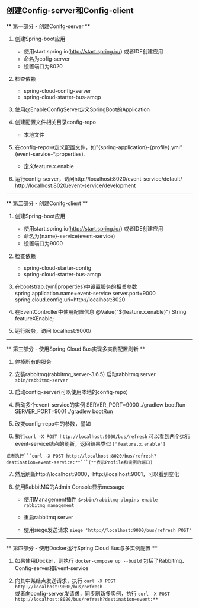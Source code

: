 ## 创建Config-server和Config-client 

** 第一部分 - 创建Conifg-server **

1. 创建Spring-boot应用
   * 使用start.spring.io(http://start.spring.io/) 或者IDE创建应用
   * 命名为cofig-server 
   * 设置端口为8020

2. 检查依赖
    * spring-cloud-config-server
    * spring-cloud-starter-bus-amqp

3. 使用@EnableConfigServer定义SpringBoot的Application

4. 创建配置文件相关目录config-repo
    * 本地文件

5. 在config-repo中定义配置文件，如"{spring-application}-{profile}.yml” (event-service-*.properties).
    * 定义feature.x.enable

6. 运行config-server，访问http://localhost:8020/event-service/default/
                         http://localhost:8020/event-service/development
    
----------------------------------------------------------------------------

** 第二部分 - 创建Conifg-client **

1. 创建Spring-boot应用
   * 使用start.spring.io(http://start.spring.io/) 或者IDE创建应用
   * 命名为{name}-service(event-service)
   * 设置端口为9000

2. 检查依赖
   * spring-cloud-starter-config
   * spring-cloud-starter-bus-amqp

3. 在bootstrap.{yml|properties}中设置服务的相关参数
    spring.application.name=event-service
    server.port=9000
    spring.cloud.config.uri=http://localhost:8020

4. 在EventController中使用配置信息
    @Value("${feature.x.enable}")
    String featureXEnable;

5. 运行服务，访问 localhost:9000/

---------------------------------------------------------------------------

** 第三部分 - 使用Spring Cloud Bus实现多实例配置刷新 **

  1. 停掉所有的服务

  2. 安装rabbitmq(rabbitmq_server-3.6.5)
     启动rabbitmq server
    ```sbin/rabbitmq-server```

  3. 启动config-server(可以使用本地的config-repo)

  4. 启动多个event-service的实例
    SERVER_PORT=9000 ./gradlew bootRun
    SERVER_PORT=9001 ./gradlew bootRun

  5. 改变config-repo中的参数，譬如 

  6. 执行```curl -X POST http://localhost:9000/bus/refresh```
     可以看到两个运行event-service结点的刷新，返回结果类似
      ```["feature.x.enable"]```

    或者执行```curl -X POST http://localhost:8020/bus/refresh?destination=event-service:**```(**表示Profile和实例的端口)

  7. 然后刷新http://localhost:9000，http://localhost:9001，可以看到变化

  8. 使用RabbitMQ的Admin Console显示message

     * 使用Management插件
     ```$>sbin/rabbitmq-plugins enable rabbitmq_management```
     
     *	重启rabbitmq server	

     * 使用siege发送请求
     ```siege 'http://localhost:9000/bus/refresh POST'```


---------------------------------------------------------------------------

** 第四部分 - 使用Docker运行Spring Cloud Bus与多实例配置 **

  1. 如果使用Docker，则执行
  ```docker-compose up --build```
  包括了Rabbitmq、Config-server和Event-service
  
  2. 向其中某结点发送请求，执行
  ```curl -X POST http://localhost:9000/bus/refresh```  
     或者向config-server发请求，同步刷新多实例，执行
  ```curl -X POST http://localhost:8020/bus/refresh?destination=event:**```